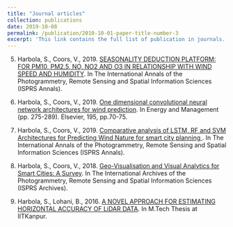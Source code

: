 ```yaml
---
title: "Journal articles"
collection: publications
date: 2019-10-08
permalink: /publication/2010-10-01-paper-title-number-3
excerpt: 'This link contains the full list of publication in journals.'
---
```

5. Harbola, S., Coors, V., 2019. [SEASONALITY DEDUCTION PLATFORM: FOR PM10, PM2.5, NO, NO2 AND O3 IN RELATIONSHIP WITH WIND SPEED AND HUMIDITY](https://www.isprs-ann-photogramm-remote-sens-spatial-inf-sci.net/VI-4-W2-2020/71/2020/isprs-annals-VI-4-W2-2020-71-2020.pdf). In The International Annals of the Photogrammetry, Remote Sensing and Spatial Information Sciences (ISPRS Annals).

4. Harbola, S., Coors, V., 2019.  [One dimensional convolutional neural network architectures for wind prediction](https://www.sciencedirect.com/science/article/abs/pii/S0196890419305527). In Energy and Management (pp. 275-289). Elsevier,
195, pp.70-75.

3. Harbola, S., Coors, V., 2019. [Comparative analysis of LSTM, RF and SVM Architectures for Predicting Wind Nature for smart city planning ](https://www.isprs.com/abstract). In The International Annals of the Photogrammetry, Remote Sensing and Spatial Information Sciences (ISPRS Annals).

2. Harbola, S., Coors, V., 2018. [Geo-Visualisation and Visual Analytics for Smart Cities: A Survey](https://www.isprs.com/abstract). In The International Archives of the Photogrammetry, Remote Sensing and Spatial Information Sciences (ISPRS Archives).

1. Harbola, S., Lohani, B., 2016. [A NOVEL APPROACH FOR ESTIMATING HORIZONTAL ACCURACY OF LiDAR DATA](https://www.iitk.ac/mtechthesis). In M.Tech Thesis at IITKanpur.

